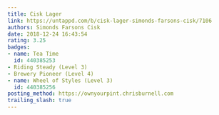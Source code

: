 ```yaml
---
title: Cisk Lager
link: https://untappd.com/b/cisk-lager-simonds-farsons-cisk/7106
authors: Simonds Farsons Cisk
date: 2018-12-24 16:43:54
rating: 3.25
badges:
- name: Tea Time
  id: 440385253
- Riding Steady (Level 3)
- Brewery Pioneer (Level 4)
- name: Wheel of Styles (Level 3)
  id: 440385256
posting_method: https://ownyourpint.chrisburnell.com
trailing_slash: true
---
```

